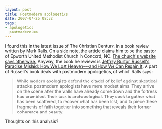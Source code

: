 ```yaml
---
layout: post
title: Postmodern apologetics
date: 2007-07-25 08:52
tags:
- apologetics
- postmodernism
---
```

<p>I found this in the latest issue of <a href="http://www.christiancentury.org">The Christian Century</a>, in a book review written by Mark Ralls.  On a side note, the article claims him to be the pastor of Epworth United Methodist Church in Concord, NC.  <a href="http://www.epworthnc.org/staff.htm">The church's website says otherwise.</a> Anyway, the book he reviews is <a href="http://www.veritas-ucsb.org/library/russell/home.html">Jeffrey Burton Russell's</a> <a href="http://www.amazon.com/Paradise-Mislaid-Lost-Heaven-Regain/dp/0195160061/ref=pd_bbs_2/104-8376369-7838361?ie=UTF8&amp;s=books&amp;qid=1185389761&amp;sr=8-2">Paradise Mislaid: How We Lost Heaven---and How We Can Regain It</a>.  A part of Russell's book deals with postmodern apologetics, of which Ralls says:</p>
<blockquote>While modern apologists defend the citadel of belief against skeptical attacks, postmodern apologists have more modest aims.  They arrive on the scene after the walls have already come down and the fortress has crumbled.  Their task is archaeological.  They seek to gather what has been scattered, to recover what has been lost, and to piece these fragments of faith together into something that reveals their former coherence and beauty.</blockquote>

Thoughts on this analysis?
